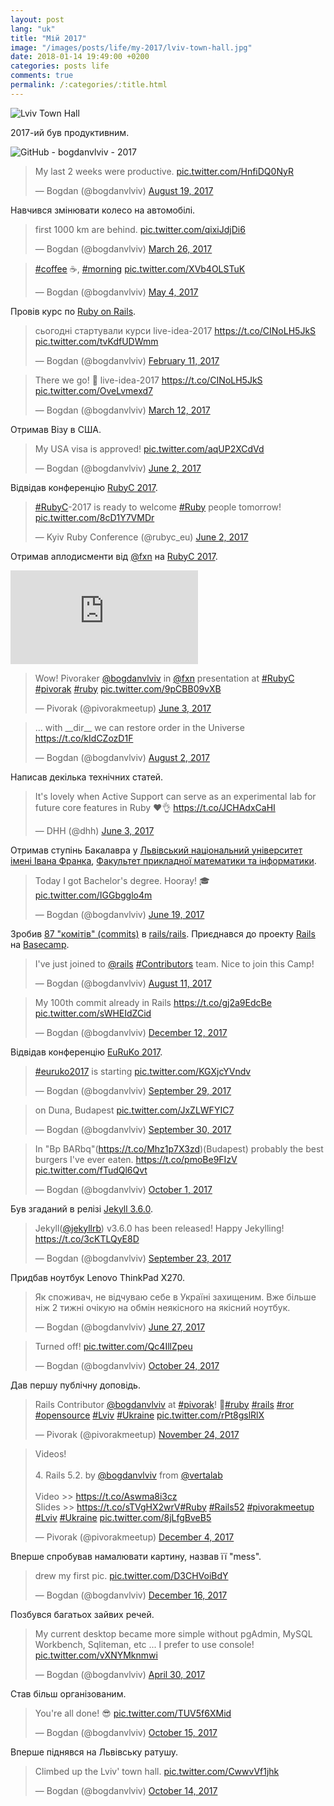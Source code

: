```yaml
---
layout: post
lang: "uk"
title: "Мій 2017"
image: "/images/posts/life/my-2017/lviv-town-hall.jpg"
date: 2018-01-14 19:49:00 +0200
categories: posts life
comments: true
permalink: /:categories/:title.html
---
```


<div class="picture">
  <img src="{{ "/images/posts/life/my-2017/lviv-town-hall.jpg" | absolute_url }}" title="Lviv Town Hall">
</div>

2017-ий був продуктивним.

<div class="picture">
  <img src="{{ "/images/posts/life/my-2017/github-1399-2017.png" | absolute_url }}" title="GitHub - bogdanvlviv - 2017">
</div>

<blockquote class="twitter-tweet" data-lang="en"><p lang="en" dir="ltr">My last 2 weeks were productive. <a href="https://t.co/HnfiDQ0NyR">pic.twitter.com/HnfiDQ0NyR</a></p>&mdash; Bogdan (@bogdanvlviv) <a href="https://twitter.com/bogdanvlviv/status/898980474290266112?ref_src=twsrc%5Etfw">August 19, 2017</a></blockquote>

Навчився змінювати колесо на автомобілі.

<blockquote class="twitter-tweet" data-lang="en"><p lang="en" dir="ltr">first 1000 km are behind. <a href="https://t.co/qixiJdjDi6">pic.twitter.com/qixiJdjDi6</a></p>&mdash; Bogdan (@bogdanvlviv) <a href="https://twitter.com/bogdanvlviv/status/846009888736235520?ref_src=twsrc%5Etfw">March 26, 2017</a></blockquote>

<blockquote class="twitter-tweet" data-lang="en"><p lang="und" dir="ltr"><a href="https://twitter.com/hashtag/coffee?src=hash&amp;ref_src=twsrc%5Etfw">#coffee</a> ☕, <a href="https://twitter.com/hashtag/morning?src=hash&amp;ref_src=twsrc%5Etfw">#morning</a> <a href="https://t.co/XVb4OLSTuK">pic.twitter.com/XVb4OLSTuK</a></p>&mdash; Bogdan (@bogdanvlviv) <a href="https://twitter.com/bogdanvlviv/status/859984511660171265?ref_src=twsrc%5Etfw">May 4, 2017</a></blockquote>

Провів курс по [Ruby on Rails](http://rubyonrails.org).

<blockquote class="twitter-tweet" data-lang="en"><p lang="uk" dir="ltr">cьогодні стартували курси live-idea-2017 <a href="https://t.co/CINoLH5JkS">https://t.co/CINoLH5JkS</a> <a href="https://t.co/tvKdfUDWmm">pic.twitter.com/tvKdfUDWmm</a></p>&mdash; Bogdan (@bogdanvlviv) <a href="https://twitter.com/bogdanvlviv/status/830498469320196099?ref_src=twsrc%5Etfw">February 11, 2017</a></blockquote>

<blockquote class="twitter-tweet" data-lang="en"><p lang="en" dir="ltr">There we go! 🎉 live-idea-2017 <a href="https://t.co/CINoLH5JkS">https://t.co/CINoLH5JkS</a> <a href="https://t.co/OveLvmexd7">pic.twitter.com/OveLvmexd7</a></p>&mdash; Bogdan (@bogdanvlviv) <a href="https://twitter.com/bogdanvlviv/status/841004074891935744?ref_src=twsrc%5Etfw">March 12, 2017</a></blockquote>

Отримав Візу в США.

<blockquote class="twitter-tweet" data-lang="en"><p lang="en" dir="ltr">My USA visa is approved! <a href="https://t.co/aqUP2XCdVd">pic.twitter.com/aqUP2XCdVd</a></p>&mdash; Bogdan (@bogdanvlviv) <a href="https://twitter.com/bogdanvlviv/status/870590273205796864?ref_src=twsrc%5Etfw">June 2, 2017</a></blockquote>

Відвідав конференцію [RubyC 2017](https://rubyc.eu).

<blockquote class="twitter-tweet" data-lang="en"><p lang="en" dir="ltr"><a href="https://twitter.com/hashtag/RubyC?src=hash&amp;ref_src=twsrc%5Etfw">#RubyC</a>-2017 is ready to welcome <a href="https://twitter.com/hashtag/Ruby?src=hash&amp;ref_src=twsrc%5Etfw">#Ruby</a> people tomorrow! <a href="https://t.co/8cD1Y7VMDr">pic.twitter.com/8cD1Y7VMDr</a></p>&mdash; Kyiv Ruby Conference (@rubyc_eu) <a href="https://twitter.com/rubyc_eu/status/870675884981837825?ref_src=twsrc%5Etfw">June 2, 2017</a></blockquote>

Отримав аплодисменти від [@fxn](https://twitter.com/fxn) на [RubyC 2017](https://rubyc.eu).

<iframe src="https://www.youtube.com/embed/P4hPUAY05nE?start=1553&end=1596" frameborder="0" allowfullscreen></iframe>

<blockquote class="twitter-tweet" data-lang="en"><p lang="en" dir="ltr">Wow! Pivoraker <a href="https://twitter.com/bogdanvlviv?ref_src=twsrc%5Etfw">@bogdanvlviv</a> in <a href="https://twitter.com/fxn?ref_src=twsrc%5Etfw">@fxn</a> presentation at <a href="https://twitter.com/hashtag/RubyC?src=hash&amp;ref_src=twsrc%5Etfw">#RubyC</a> <a href="https://twitter.com/hashtag/pivorak?src=hash&amp;ref_src=twsrc%5Etfw">#pivorak</a> <a href="https://twitter.com/hashtag/ruby?src=hash&amp;ref_src=twsrc%5Etfw">#ruby</a> <a href="https://t.co/9pCBB09vXB">pic.twitter.com/9pCBB09vXB</a></p>&mdash; Pivorak (@pivorakmeetup) <a href="https://twitter.com/pivorakmeetup/status/870931497531957248?ref_src=twsrc%5Etfw">June 3, 2017</a></blockquote>

<blockquote class="twitter-tweet" data-lang="en"><p lang="en" dir="ltr">... with __dir__ we can restore order in the Universe <a href="https://t.co/kIdCZozD1F">https://t.co/kIdCZozD1F</a></p>&mdash; Bogdan (@bogdanvlviv) <a href="https://twitter.com/bogdanvlviv/status/892633602059628544?ref_src=twsrc%5Etfw">August 2, 2017</a></blockquote>

Написав декілька технічних статей.

<blockquote class="twitter-tweet" data-lang="en"><p lang="en" dir="ltr">It&#39;s lovely when Active Support can serve as an experimental lab for future core features in Ruby ❤️👌 <a href="https://t.co/JCHAdxCaHI">https://t.co/JCHAdxCaHI</a></p>&mdash; DHH (@dhh) <a href="https://twitter.com/dhh/status/871034291786002433?ref_src=twsrc%5Etfw">June 3, 2017</a></blockquote>

Отримав ступінь Бакалавра у [Львівський національний університет імені Івана Франка](http://www.lnu.edu.ua), [Факультет прикладної математики та інформатики](http://ami.lnu.edu.ua).

<blockquote class="twitter-tweet" data-lang="en"><p lang="en" dir="ltr">Today I got Bachelor&#39;s degree. Hooray! 🎓 <a href="https://t.co/IGGbgglo4m">pic.twitter.com/IGGbgglo4m</a></p>&mdash; Bogdan (@bogdanvlviv) <a href="https://twitter.com/bogdanvlviv/status/876757480361086976?ref_src=twsrc%5Etfw">June 19, 2017</a></blockquote>

Зробив [87 "комітів" (commits)](http://contributors.rubyonrails.org/contributors/bogdanvlviv/commits/in-time-window/20170101-20171231) в [rails/rails](https://github.com/rails/rails).
Приєднався до проекту [Rails](https://3.basecamp.com/3076981/projects) на [Basecamp](https://basecamp.com).

<blockquote class="twitter-tweet" data-lang="en"><p lang="en" dir="ltr">I&#39;ve just joined to <a href="https://twitter.com/rails?ref_src=twsrc%5Etfw">@rails</a> <a href="https://twitter.com/hashtag/Contributors?src=hash&amp;ref_src=twsrc%5Etfw">#Contributors</a> team. Nice to join this Camp!</p>&mdash; Bogdan (@bogdanvlviv) <a href="https://twitter.com/bogdanvlviv/status/895899791078686724?ref_src=twsrc%5Etfw">August 11, 2017</a></blockquote>

<blockquote class="twitter-tweet" data-lang="en"><p lang="en" dir="ltr">My 100th commit already in Rails <a href="https://t.co/gj2a9EdcBe">https://t.co/gj2a9EdcBe</a> <a href="https://t.co/sWHEIdZCid">pic.twitter.com/sWHEIdZCid</a></p>&mdash; Bogdan (@bogdanvlviv) <a href="https://twitter.com/bogdanvlviv/status/940703322620743681?ref_src=twsrc%5Etfw">December 12, 2017</a></blockquote>

Відвідав конференцію [EuRuKo 2017](https://www.euruko2017.org).

<blockquote class="twitter-tweet" data-lang="en"><p lang="en" dir="ltr"><a href="https://twitter.com/hashtag/euruko2017?src=hash&amp;ref_src=twsrc%5Etfw">#euruko2017</a> is starting <a href="https://t.co/KGXjcYVndv">pic.twitter.com/KGXjcYVndv</a></p>&mdash; Bogdan (@bogdanvlviv) <a href="https://twitter.com/bogdanvlviv/status/913671238790402048?ref_src=twsrc%5Etfw">September 29, 2017</a></blockquote>

<blockquote class="twitter-tweet" data-lang="en"><p lang="in" dir="ltr">on Duna, Budapest <a href="https://t.co/JxZLWFYIC7">pic.twitter.com/JxZLWFYIC7</a></p>&mdash; Bogdan (@bogdanvlviv) <a href="https://twitter.com/bogdanvlviv/status/914203325045886977?ref_src=twsrc%5Etfw">September 30, 2017</a></blockquote>

<blockquote class="twitter-tweet" data-lang="en"><p lang="en" dir="ltr">In &quot;Bp BARbq&quot;(<a href="https://t.co/Mhz1p7X3zd">https://t.co/Mhz1p7X3zd</a>)(Budapest) probably the best burgers I&#39;ve ever eaten. <a href="https://t.co/pmoBe9FIzV">https://t.co/pmoBe9FIzV</a> <a href="https://t.co/fTudQl6Qvt">pic.twitter.com/fTudQl6Qvt</a></p>&mdash; Bogdan (@bogdanvlviv) <a href="https://twitter.com/bogdanvlviv/status/914605313885601792?ref_src=twsrc%5Etfw">October 1, 2017</a></blockquote>

Був згаданий в релізі [Jekyll 3.6.0](https://jekyllrb.com/news/2017/09/21/jekyll-3-6-0-released).

<blockquote class="twitter-tweet" data-lang="en"><p lang="da" dir="ltr">Jekyll(<a href="https://twitter.com/jekyllrb?ref_src=twsrc%5Etfw">@jekyllrb</a>) v3.6.0 has been released! Happy Jekylling! <a href="https://t.co/3cKTLQyE8D">https://t.co/3cKTLQyE8D</a></p>&mdash; Bogdan (@bogdanvlviv) <a href="https://twitter.com/bogdanvlviv/status/911672784891400198?ref_src=twsrc%5Etfw">September 23, 2017</a></blockquote>

Придбав ноутбук Lenovo ThinkPad X270.

<blockquote class="twitter-tweet" data-lang="en"><p lang="uk" dir="ltr">Як споживач, не відчуваю себе в Україні захищеним. Вже більше ніж 2 тижні очікую на обмін неякісного на якісний ноутбук.</p>&mdash; Bogdan (@bogdanvlviv) <a href="https://twitter.com/bogdanvlviv/status/879677278694801409?ref_src=twsrc%5Etfw">June 27, 2017</a></blockquote>

<blockquote class="twitter-tweet" data-lang="en"><p lang="en" dir="ltr">Turned off! <a href="https://t.co/Qc4IllZpeu">pic.twitter.com/Qc4IllZpeu</a></p>&mdash; Bogdan (@bogdanvlviv) <a href="https://twitter.com/bogdanvlviv/status/922963709613527040?ref_src=twsrc%5Etfw">October 24, 2017</a></blockquote>

Дав першу публічну доповідь.

<blockquote class="twitter-tweet" data-lang="en"><p lang="en" dir="ltr">Rails Contributor <a href="https://twitter.com/bogdanvlviv?ref_src=twsrc%5Etfw">@bogdanvlviv</a> at <a href="https://twitter.com/hashtag/pivorak?src=hash&amp;ref_src=twsrc%5Etfw">#pivorak</a>! 🙌<a href="https://twitter.com/hashtag/ruby?src=hash&amp;ref_src=twsrc%5Etfw">#ruby</a> <a href="https://twitter.com/hashtag/rails?src=hash&amp;ref_src=twsrc%5Etfw">#rails</a> <a href="https://twitter.com/hashtag/ror?src=hash&amp;ref_src=twsrc%5Etfw">#ror</a> <a href="https://twitter.com/hashtag/opensource?src=hash&amp;ref_src=twsrc%5Etfw">#opensource</a> <a href="https://twitter.com/hashtag/Lviv?src=hash&amp;ref_src=twsrc%5Etfw">#Lviv</a> <a href="https://twitter.com/hashtag/Ukraine?src=hash&amp;ref_src=twsrc%5Etfw">#Ukraine</a> <a href="https://t.co/rPt8gslRlX">pic.twitter.com/rPt8gslRlX</a></p>&mdash; Pivorak (@pivorakmeetup) <a href="https://twitter.com/pivorakmeetup/status/934117066784821250?ref_src=twsrc%5Etfw">November 24, 2017</a></blockquote>

<blockquote class="twitter-tweet" data-lang="en"><p lang="en" dir="ltr">Videos!<br><br>4. Rails 5.2. by <a href="https://twitter.com/bogdanvlviv?ref_src=twsrc%5Etfw">@bogdanvlviv</a> from <a href="https://twitter.com/vertalab?ref_src=twsrc%5Etfw">@vertalab</a> <br><br>Video &gt;&gt; <a href="https://t.co/Aswma8i3cz">https://t.co/Aswma8i3cz</a><br>Slides &gt;&gt; <a href="https://t.co/sTVgHX2wrV">https://t.co/sTVgHX2wrV</a><a href="https://twitter.com/hashtag/Ruby?src=hash&amp;ref_src=twsrc%5Etfw">#Ruby</a> <a href="https://twitter.com/hashtag/Rails52?src=hash&amp;ref_src=twsrc%5Etfw">#Rails52</a> <a href="https://twitter.com/hashtag/pivorakmeetup?src=hash&amp;ref_src=twsrc%5Etfw">#pivorakmeetup</a> <a href="https://twitter.com/hashtag/Lviv?src=hash&amp;ref_src=twsrc%5Etfw">#Lviv</a> <a href="https://twitter.com/hashtag/Ukraine?src=hash&amp;ref_src=twsrc%5Etfw">#Ukraine</a> <a href="https://t.co/8jLfgBveB5">pic.twitter.com/8jLfgBveB5</a></p>&mdash; Pivorak (@pivorakmeetup) <a href="https://twitter.com/pivorakmeetup/status/937777468903174145?ref_src=twsrc%5Etfw">December 4, 2017</a></blockquote>

Вперше спробував намалювати картину, назвав її "mess".

<blockquote class="twitter-tweet" data-lang="en"><p lang="en" dir="ltr">drew my first pic. <a href="https://t.co/D3CHVoiBdY">pic.twitter.com/D3CHVoiBdY</a></p>&mdash; Bogdan (@bogdanvlviv) <a href="https://twitter.com/bogdanvlviv/status/942037277827616768?ref_src=twsrc%5Etfw">December 16, 2017</a></blockquote>

Позбувся багатьох зайвих речей.

<blockquote class="twitter-tweet" data-lang="en"><p lang="en" dir="ltr">My current desktop became more simple without pgAdmin, MySQL Workbench, Sqliteman, etc ... I prefer to use console! <a href="https://t.co/vXNYMknmwi">pic.twitter.com/vXNYMknmwi</a></p>&mdash; Bogdan (@bogdanvlviv) <a href="https://twitter.com/bogdanvlviv/status/858749286900801538?ref_src=twsrc%5Etfw">April 30, 2017</a></blockquote>

Став більш організованим.

<blockquote class="twitter-tweet" data-lang="en"><p lang="en" dir="ltr">You&#39;re all done! 😎 <a href="https://t.co/TUV5f6XMid">pic.twitter.com/TUV5f6XMid</a></p>&mdash; Bogdan (@bogdanvlviv) <a href="https://twitter.com/bogdanvlviv/status/919671653470175233?ref_src=twsrc%5Etfw">October 15, 2017</a></blockquote>

Вперше піднявся на Львівську ратушу.

<blockquote class="twitter-tweet" data-lang="en"><p lang="en" dir="ltr">Climbed up the Lviv&#39; town hall. <a href="https://t.co/CwwvVf1jhk">pic.twitter.com/CwwvVf1jhk</a></p>&mdash; Bogdan (@bogdanvlviv) <a href="https://twitter.com/bogdanvlviv/status/919225505123102721?ref_src=twsrc%5Etfw">October 14, 2017</a></blockquote>
